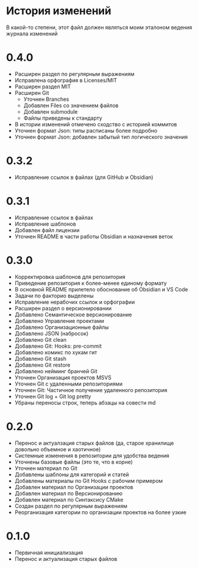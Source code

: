 # История изменений

В какой-то степени, этот файл должен являться моим эталоном ведения журнала изменений

# 0.4.0

* Расширен раздел по регулярным выражениям
* Исправлена орфография в Licenses/MIT
* Расширен раздел MIT
* Расширен Git
  * Уточнен Branches
  * Добавлен Files со значением файлов
  * Добавлен submodule
  * Файлы приведены к стандарту
* В истории изменений отмечено сходство с историей коммитов
* Уточнен формат Json: типы расписаны более подробно 
* Уточнен формат Json: добавлен забытый тип логического значения

# 0.3.2

* Исправление ссылок в файлах (для GitHub и Obsidian)

# 0.3.1

* Исправление ссылок в файлах
* Исправление шаблонов
* Добавлен файл лицензии
* Уточнен README в части работы Obsidian и назначения веток

# 0.3.0

* Корректировка шаблонов для репозитория
* Приведение репозитория к более-менее единому формату
* В основной README прилетело обоснование об Obsidian и VS Code
* Задачи по факторио выделены
* Исправление нерабочих ссылок и орфографии
* Расширен раздел о версионировании
* Добавлено Семантическое версионирование
* Добавлено Управление проектами
* Добавлено Организационные файлы
* Добавлено JSON (набросок)
* Добавлено Git clean
* Добавлено Git: Hooks: pre-commit
* Добавлено комикс по хукам гит
* Добавлено Git stash
* Добавлено Git restore
* Добавлено нейминг бранчей Git
* Уточнен Организация проектов MSVS
* Уточнен Git с удаленными репозиториями
* Уточнен Git: Частичное получение удаленного репозитория
* Уточнен Git log + Git log pretty
* Убраны переносы строк, теперь абзацы на совести md

# 0.2.0

* Перенос и актуалзация старых файлов (да, старое хранилище довольно объемное и хаотичное)
* Системные изменения в репозитории для удобства ведения
* Уточнены базовые файлы (это те, что в корне)
* Уточнен материал по Git
* Добавлены шаблоны для категорий и статей
* Добавлены материалы по Git Hooks с рабочим примером
* Добавлен материал по Организации проектов
* Добавлен материал по Версионированию
* Добавлен материал по Синтаксису CMake
* Создан раздел по регулярным выражениям
* Реорганизация категории по организации проектов на более узкие

# 0.1.0

* Первичная инициализация
* Перенос и актуализация старых файлов

